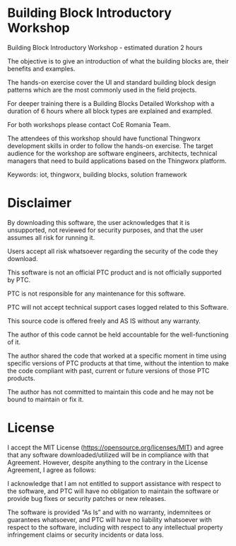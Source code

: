 # Building Block Introductory Workshop
Building Block Introductory Workshop - estimated duration 2 hours

The objective is to give an introduction of what the building blocks are, their benefits and examples. 

The hands-on exercise cover the UI and standard building block design patterns which are the most commonly used in the field projects. 

For deeper training there is a Building Blocks Detailed Workshop with a duration of 6 hours where all block types are explained and exampled. 

For both workshops please contact CoE Romania Team. 

The attendees of this workshop should have functional Thingworx development skills in order to follow the hands-on exercise.
The target audience for the workshop are software engineers, architects, technical managers that need to build applications based on the Thingworx platform. 

Keywords: iot, thingworx, building blocks, solution framework

# Disclaimer
By downloading this software, the user acknowledges that it is unsupported, not reviewed for security purposes, and that the user assumes all risk for running it.

Users accept all risk whatsoever regarding the security of the code they download.

This software is not an official PTC product and is not officially supported by PTC.

PTC is not responsible for any maintenance for this software.

PTC will not accept technical support cases logged related to this Software.

This source code is offered freely and AS IS without any warranty.

The author of this code cannot be held accountable for the well-functioning of it.

The author shared the code that worked at a specific moment in time using specific versions of PTC products at that time, without the intention to make the code compliant with past, current or future versions of those PTC products.

The author has not committed to maintain this code and he may not be bound to maintain or fix it.

# License
I accept the MIT License (https://opensource.org/licenses/MIT) and agree that any software downloaded/utilized will be in compliance with that Agreement. However, despite anything to the contrary in the License Agreement, I agree as follows:

I acknowledge that I am not entitled to support assistance with respect to the software, and PTC will have no obligation to maintain the software or provide bug fixes or security patches or new releases.

The software is provided “As Is” and with no warranty, indemnitees or guarantees whatsoever, and PTC will have no liability whatsoever with respect to the software, including with respect to any intellectual property infringement claims or security incidents or data loss.
